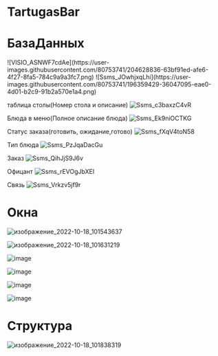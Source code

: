 # TartugasBar

<h1>БазаДанных</h1>

<body>
![VISIO_ASNWF7cdAe](https://user-images.githubusercontent.com/80753741/204628836-63bf91ed-afe6-4f27-8fa5-784c9a9a3fc7.png)
![Ssms_JOwhjxqLhi](https://user-images.githubusercontent.com/80753741/196359429-36047095-eae0-4d01-b2c9-91b2a570e1a4.png)


<p1>таблица столы(Номер стола и описание)</p1>
![Ssms_c3baxzC4vR](https://user-images.githubusercontent.com/80753741/196359911-fa35134c-6c5b-4cca-a82c-213888014517.png)

<p1>Блюда в меню(Полное описание блюда)</p1>
![Ssms_Ek9niOCTKG](https://user-images.githubusercontent.com/80753741/196359915-5f2efdce-3116-40c8-b6a5-672eb7dd3d9d.png)

<p1>Статус заказа(готовить, ожидание,готово)</p1>
![Ssms_fXqV4toN58](https://user-images.githubusercontent.com/80753741/196359916-bb889c47-1e34-4aa3-8fba-5602fd9adf8e.png)

<p1>Тип блюда</p1>
![Ssms_PzJqaDacGu](https://user-images.githubusercontent.com/80753741/196359917-d3e304a8-6621-4b94-a1ae-3166b7770b56.png)

<p1>Заказ</p1>
![Ssms_QihJjS9J6v](https://user-images.githubusercontent.com/80753741/196359919-4d3b5852-31a0-41dc-bb12-a5d5277f2894.png)

<p1>Офицант</p1>
![Ssms_rEVOgJbXEl](https://user-images.githubusercontent.com/80753741/196359922-c501baec-e454-41d5-908c-ca0559b00879.png)

<p1>Связь</p1>
![Ssms_Vrkzv5jf9r](https://user-images.githubusercontent.com/80753741/196359924-0682d3bc-4a36-4670-9711-6856dc1073fe.png)
<h1>Окна</h1>

![изображение_2022-10-18_101543637](https://user-images.githubusercontent.com/80753741/196362003-20e12c4d-6a5c-466f-b67e-99ab5ca4d526.png)

![изображение_2022-10-18_101631219](https://user-images.githubusercontent.com/80753741/196362201-c7b2e796-a5b3-4630-986e-a84dad6d13b9.png)

![image](https://user-images.githubusercontent.com/80753741/201314241-df53a1ad-c077-42e9-9069-20313ec569aa.png)

![image](https://user-images.githubusercontent.com/80753741/201314365-7d7c22a1-e6d6-45c5-95a4-b2bc854973ad.png)

![image](https://user-images.githubusercontent.com/80753741/201314501-10c819c0-ac64-41ef-9832-a1f9f6b67446.png)

![image](https://user-images.githubusercontent.com/80753741/201314553-c504010f-23de-465b-a28a-97413ff7c261.png)

<h1>Структура</h1>

![изображение_2022-10-18_101838319](https://user-images.githubusercontent.com/80753741/196362703-a09a3460-23ae-4371-852c-8360f288971e.png)

</body>
